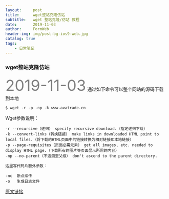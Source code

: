 ```yaml
---
layout:     post
title:      wget整站克隆仿站
subtitle:   wget 整站克隆/仿站 教程
date:       2019-11-03
author:     FormWeb
header-img: img/post-bg-ios9-web.jpg
catalog: true
tags:
    - 日常笔记
---
```

### wget整站克隆仿站
<font size="8" color="gray">2019-11-03</font>
通过如下命令可以整个网站的源码下载到本地
```
$ wget -r -p -np -k www.avatrade.cn
```
Wget参数说明：  
```
-r --recursive（递归） specify recursive download.（指定递归下载）
-k --convert-links（转换链接） make links in downloaded HTML point to local files.（将下载的HTML页面中的链接转换为相对链接即本地链接）
-p --page-requisites（页面必需元素） get all images, etc. needed to display HTML page.（下载所有的图片等页面显示所需的内容）
-np --no-parent（不追溯至父级） don't ascend to the parent directory.

这里写代码片额外参数：

-nc  断点续传
-o   生成日志文件
```
[原文链接](https://blog.csdn.net/qq_28590879/article/details/79849307)


